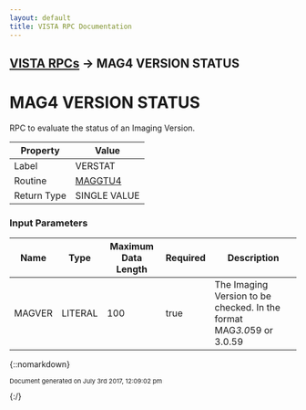 ```yaml
---
layout: default
title: VISTA RPC Documentation
---
```


## [VISTA RPCs](TableOfContents) &#8594; MAG4 VERSION STATUS
# MAG4 VERSION STATUS

RPC to evaluate the status of an Imaging Version.

Property | Value
--- | ---
Label | VERSTAT
Routine | [MAGGTU4](http://code.osehra.org/dox/Routine_MAGGTU4_source.html)
Return Type | SINGLE VALUE


### Input Parameters

Name | Type | Maximum Data Length | Required | Description
--- | --- | --- | --- | ---
MAGVER | LITERAL | 100 | true | The Imaging Version to be checked.  In the format   MAG*3.0*59   or   3.0.59



{::nomarkdown} <br/><p style="font-size: 11px">Document generated on July 3rd 2017, 12:09:02 pm</p>{:/}